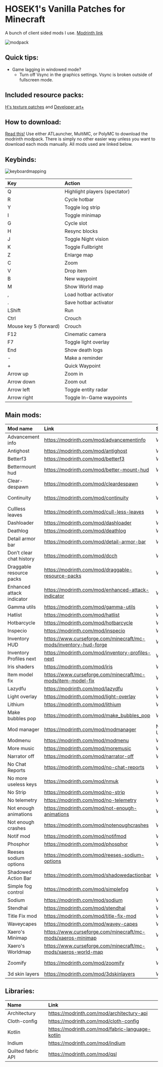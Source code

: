 # HOSEK1's Vanilla Patches for Minecraft

A bunch of client sided mods I use.
[Modrinth link](https://modrinth.com/modpack/hs-vanilla-patches)

![modpack](https://user-images.githubusercontent.com/100392072/174681908-34b7f3a1-ccbb-4f7a-ad82-916316e6dd79.png)

## Quick tips:

- Game lagging in windowed mode?
  - Turn off Vsync in the graphics settings. Vsync is broken outside of fullscreen mode.

## Included resource packs:

[H's texture patches](https://github.com/HOSEK1/Hs-Texture-Patches)
and
[Developer art+](https://www.planetminecraft.com/texture-pack/developer-art-plus/)

## How to download:

[Read this!](https://docs.modrinth.com/docs/modpacks/playing_modpacks/)
Use either ATLauncher, MultiMC, or PolyMC to download the modrinth modpack. There is simply no other easier way unless you want to download each mods manually. All mods used are linked below.

## Keybinds:
![keyboardmapping](https://user-images.githubusercontent.com/100392072/175824985-652f1061-bc2a-43af-9e0c-446c9f879a00.png)



|Key|Action|
|:----|:----|
|Q|Highlight players (spectator)|
|R|Cycle hotbar|
|Y|Toggle log strip|
|I|Toggle minimap|
|G|Cycle slot|
|H|Resync blocks|
|J|Toggle Night vision|
|K|Toggle Fullbright|
|Z|Enlarge map|
|C|Zoom|
|V|Drop item|
|B|New waypoint|
|M|Show World map|
|,|Load hotbar activator|
|.|Save hotbar activator|
|LShift|Run|
|Ctrl|Crouch|
|Mouse key 5 (forward)|Crouch|
|F12|Cinematic camera|
|F7|Toggle light overlay|
|End|Show death logs|
|-|Make a reminder|
|+|Quick Waypoint|
|Arrow up|Zoom in|
|Arrow down|Zoom out|
|Arrow left|Toggle entity radar|
|Arrow right|Toggle In-Game waypoints|


## Main mods:

|Mod name|Link|Status|Comment|
|:----|:----|:----|:----|
|Advancement info|https://modrinth.com/mod/advancementinfo|Working| |
|Antighost|https://modrinth.com/mod/antighost|Working| |
|Betterf3|https://modrinth.com/mod/betterf3|Working| |
|Bettermount hud|https://modrinth.com/mod/better-mount-hud|Working| |
|Clear-despawn|https://modrinth.com/mod/cleardespawn|Working| |
|Continuity|https://modrinth.com/mod/continuity|Working|Important for making the ores glow in my resource pack.|
|Cullless leaves|https://modrinth.com/mod/cull-less-leaves|Working| |
|Dashloader|https://modrinth.com/mod/dashloader|Working| |
|Deathlog|https://modrinth.com/mod/deathlog|Working| |
|Detail armor bar|https://modrinth.com/mod/detail-armor-bar|Working| |
|Don’t clear chat history|https://modrinth.com/mod/dcch|Working| |
|Draggable resource packs|https://modrinth.com/mod/draggable-resource-packs|Working| |
|Enhanced attack indicator|https://modrinth.com/mod/enhanced-attack-indicator|Working| |
|Gamma utils|https://modrinth.com/mod/gamma-utils|Working| |
|Hatlist|https://modrinth.com/mod/hatlist|Working| |
|Hotbarcycle|https://modrinth.com/mod/hotbarcycle|Working| |
|Inspecio|https://modrinth.com/mod/inspecio|Working| |
|Inventory HUD|https://www.curseforge.com/minecraft/mc-mods/inventory-hud-forge|Working| |
|Inventory Profiles next|https://modrinth.com/mod/inventory-profiles-next|Working| |
|Iris shaders|https://modrinth.com/mod/iris|Working| |
|Item model fix|https://www.curseforge.com/minecraft/mc-mods/item-model-fix|Working| |
|Lazydfu|https://modrinth.com/mod/lazydfu|Working| |
|Light overlay|https://modrinth.com/mod/light-overlay|Working| |
|Lithium|https://modrinth.com/mod/lithium|Working| |
|Make bubbles pop|https://modrinth.com/mod/make_bubbles_pop|Working| |
|Mod manager|https://modrinth.com/mod/modmanager|Needs Update|Needs an update for 1.19|
|Modmenu|https://modrinth.com/mod/modmenu|Working| |
|More music|https://modrinth.com/mod/moremusic|Working| |
|Narrator off|https://modrinth.com/mod/narrator-off|Working| |
|No Chat Reports|https://modrinth.com/mod/no-chat-reports|Working| |
|No more useless keys|https://modrinth.com/mod/nmuk|Working| |
|No Strip|https://modrinth.com/mod/no-strip|Working| |
|No telemetry|https://modrinth.com/mod/no-telemetry|Working| |
|Not enough animations|https://modrinth.com/mod/not-enough-animations|Working| |
|Not enough crashes|https://modrinth.com/mod/notenoughcrashes|Working| |
|Notif mod|https://modrinth.com/mod/notifmod|Working|Really nice creator.|
|Phosphor|https://modrinth.com/mod/phosphor|Working| |
|Reeses sodium options|https://modrinth.com/mod/reeses-sodium-options|Working| |
|Shadowed Action Bar|https://modrinth.com/mod/shadowedactionbar|Working| |
|Simple fog control|https://modrinth.com/mod/simplefog|Working| |
|Sodium|https://modrinth.com/mod/sodium|Working| |
|Stendhal|https://modrinth.com/mod/stendhal|Working| |
|Title Fix mod|https://modrinth.com/mod/title-fix-mod|Working| |
|Waveycapes|https://modrinth.com/mod/wavey-capes|Working| |
|Xaero's Minimap|https://www.curseforge.com/minecraft/mc-mods/xaeros-minimap|Working|https://chocolateminecraft.com/minimap2.php|
|Xaero's Worldmap|https://www.curseforge.com/minecraft/mc-mods/xaeros-world-map|Working|https://chocolateminecraft.com/worldmap.php|
|Zoomify|https://modrinth.com/mod/zoomify|Working|Replaced "Ok Zoomer" since it took too long to update.|
|3d skin layers|https://modrinth.com/mod/3dskinlayers|Working| |



## Libraries:
|Name|Link|
|:----|:----|
|Architectury|https://modrinth.com/mod/architectury-api|
|Cloth-config|https://modrinth.com/mod/cloth-config|
|Kotlin|https://modrinth.com/mod/fabric-language-kotlin|
|Indium|https://modrinth.com/mod/indium|
|Quilted fabric API|https://modrinth.com/mod/qsl|

